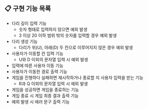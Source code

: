 ## 📋 구현 기능 목록

- 다리 길이 입력 기능
  - 숫자 형태로 입력하지 않으면 예외 발생
  - 3 이상 20 이하 범위 밖의 숫자를 입력할 경우 예외 발생
- 다리 생성 기능
  - 다리가 위(U), 아래(D) 두 칸으로 이루어지지 않은 경우 예외 발생
- 사용자가 이동할 칸 입력 기능
  - U와 D 이외의 문자열 입력 시 예외 발생
- 입력에 따른 사용자 이동 기능
- 사용자가 이동한 경로 출력 기능
- 게임을 진행하다 실패하면 재시작하거나 종료할 지 사용자 입력을 받는 기능
  - R과 Q 이외의 문자열 입력 시 예외 발생
- 게임을 성공하면 게임을 종료하는 기능
- 게임 종료 시 게임 최종 결과 출력 기능
- 예외 발생 시 에러 문구 출력 기능
